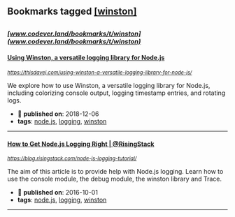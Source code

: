## Bookmarks tagged [[winston]](https://www.codever.land/search?q=[winston])

_<sup><sup>[www.codever.land/bookmarks/t/winston](www.codever.land/bookmarks/t/winston)</sup></sup>_
---
#### [Using Winston, a versatile logging library for Node.js](https://thisdavej.com/using-winston-a-versatile-logging-library-for-node-js/)
_<sup>https://thisdavej.com/using-winston-a-versatile-logging-library-for-node-js/</sup>_

We explore how to use Winston, a versatile logging library for Node.js, including colorizing console output, logging timestamp entries, and rotating logs.
* :calendar: **published on**: 2018-12-06
* **tags**: [node.js](../tagged/node.js.md), [logging](../tagged/logging.md), [winston](../tagged/winston.md)
---
#### [How to Get Node.js Logging Right | @RisingStack](https://blog.risingstack.com/node-js-logging-tutorial/)
_<sup>https://blog.risingstack.com/node-js-logging-tutorial/</sup>_

The aim of this article is to provide help with Node.js logging. Learn how to use the console module, the debug module, the winston library and Trace.
* :calendar: **published on**: 2016-10-01
* **tags**: [node.js](../tagged/node.js.md), [logging](../tagged/logging.md), [winston](../tagged/winston.md)
---
